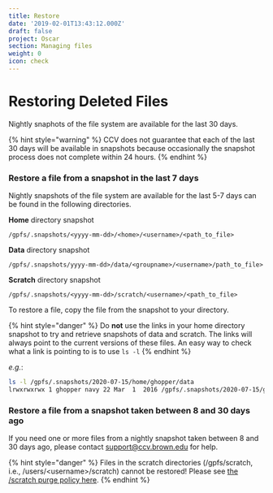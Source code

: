 ```yaml
---
title: Restore
date: '2019-02-01T13:43:12.000Z'
draft: false
project: Oscar
section: Managing files
weight: 0
icon: check
---
```


# Restoring Deleted Files

Nightly snaphots of the file system are available for the last 30 days.

{% hint style="warning" %}
CCV does not guarantee that each of the last 30 days will be available in snapshots because occasionally the snapshot process does not complete within 24 hours.
{% endhint %}

### Restore a file from a snapshot in the last 7 days

Nightly snapshots of the file system are available for the last 5-7 days can be found in the following directories.

**Home** directory snapshot

```
/gpfs/.snapshots/<yyyy-mm-dd>/<home>/<username>/<path_to_file>
```

**Data** directory snapshot

```
/gpfs/.snapshots/yyyy-mm-dd>/data/<groupname>/<username>/path_to_file>
```

**Scratch** directory snapshot

```
/gpfs/.snapshots/<yyyy-mm-dd>/scratch/<username>/<path_to_file>
```

To restore a file, copy the file from the snapshot to your directory.

{% hint style="danger" %}
Do **not** use the links in your home directory snapshot to try and retrieve snapshots of data and scratch. The links will always point to the current versions of these files. An easy way to check what a link is pointing to is to use `ls -l`
{% endhint %}

_e.g._:

```bash
ls -l /gpfs/.snapshots/2020-07-15/home/ghopper/data
lrwxrwxrwx 1 ghopper navy 22 Mar  1  2016 /gpfs/.snapshots/2020-07-15/ghopper/scratch -> /gpfs/data/navy
```

### Restore a file from a snapshot taken between 8 and 30 days ago

If you need one or more files from a nightly snapshot taken between 8 and 30 days ago, please contact support@ccv.brown.edu for help.

{% hint style="danger" %}
Files in the scratch directories (/gpfs/scratch, i.e., /users/\<username>/scratch) cannot be restored! Please see [the /scratch purge policy here](filesystem.md).&#x20;
{% endhint %}
